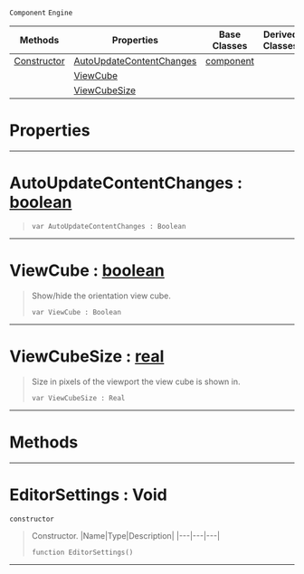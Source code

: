  `Component` `Engine`



|Methods|Properties|Base Classes|Derived Classes|
|---|---|---|---|
|[Constructor](editorsettings.md#editorsettings-void)|[AutoUpdateContentChanges](editorsettings.md#autoupdatecontentchanges)|[component](component.md)| |
| |[ViewCube](editorsettings.md#viewcube-zilch-engine-doc)| | |
| |[ViewCubeSize](editorsettings.md#viewcubesize-zilch-engine)| | |


 #  Properties


---  
 #  AutoUpdateContentChanges : [boolean](../nada_base_types/boolean.md)

> 
> ```TS:Nada
> var AutoUpdateContentChanges : Boolean


---  
 #  ViewCube : [boolean](../nada_base_types/boolean.md)

> Show/hide the orientation view cube.
> ```TS:Nada
> var ViewCube : Boolean


---  
 #  ViewCubeSize : [real](../nada_base_types/real.md)

> Size in pixels of the viewport the view cube is shown in.
> ```TS:Nada
> var ViewCubeSize : Real


---  
 #  Methods


---  
 #  EditorSettings : Void

 `constructor`

> Constructor.
> |Name|Type|Description|
> |---|---|---|
> ```TS:Nada
> function EditorSettings()
> ``` 


---  
 

 